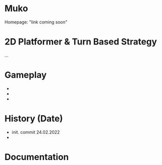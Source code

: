 # Muko
Homepage: "link coming soon"

# 2D Platformer & Turn Based Strategy
...


# Gameplay
-
-
-


# History (Date)
- init. commit 24.02.2022
-


# Documentation

